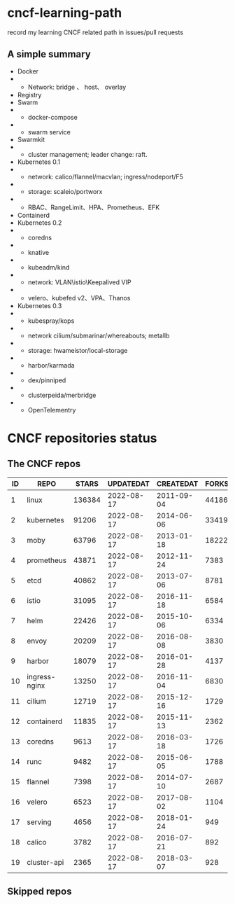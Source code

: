 # cncf-learning-path
record my learning CNCF related path in issues/pull requests

## A simple summary
- Docker
- - Network: bridge 、 host、 overlay
- Registry
- Swarm
- - docker-compose
- - swarm service
- Swarmkit
- - cluster management; leader change: raft.
- Kubernetes 0.1
- - network: calico/flannel/macvlan; ingress/nodeport/F5
- - storage: scaleio/portworx
- - RBAC、RangeLimit、HPA、Prometheus、EFK
- Containerd
- Kubernetes 0.2
- - coredns
- - knative
- - kubeadm/kind
- - network: VLAN\istio\Keepalived VIP
- - velero、kubefed v2、VPA、Thanos
- Kubernetes 0.3
- - kubespray/kops
- - network cilium/submarinar/whereabouts; metallb
- - storage: hwameistor/local-storage
- - harbor/karmada
- - dex/pinniped
- - clusterpeida/merbridge
- - OpenTelementry

# CNCF repositories status
<!--START_SECTION:github_repos-->
## The CNCF repos
| ID |     REPO      | STARS  | UPDATEDAT  | CREATEDAT  | FORKSCOUNT |
|----|---------------|--------|------------|------------|------------|
|  1 | linux         | 136384 | 2022-08-17 | 2011-09-04 |      44186 |
|  2 | kubernetes    |  91206 | 2022-08-17 | 2014-06-06 |      33419 |
|  3 | moby          |  63796 | 2022-08-17 | 2013-01-18 |      18222 |
|  4 | prometheus    |  43871 | 2022-08-17 | 2012-11-24 |       7383 |
|  5 | etcd          |  40862 | 2022-08-17 | 2013-07-06 |       8781 |
|  6 | istio         |  31095 | 2022-08-17 | 2016-11-18 |       6584 |
|  7 | helm          |  22426 | 2022-08-17 | 2015-10-06 |       6334 |
|  8 | envoy         |  20209 | 2022-08-17 | 2016-08-08 |       3830 |
|  9 | harbor        |  18079 | 2022-08-17 | 2016-01-28 |       4137 |
| 10 | ingress-nginx |  13250 | 2022-08-17 | 2016-11-04 |       6830 |
| 11 | cilium        |  12719 | 2022-08-17 | 2015-12-16 |       1729 |
| 12 | containerd    |  11835 | 2022-08-17 | 2015-11-13 |       2362 |
| 13 | coredns       |   9613 | 2022-08-17 | 2016-03-18 |       1726 |
| 14 | runc          |   9482 | 2022-08-17 | 2015-06-05 |       1788 |
| 15 | flannel       |   7398 | 2022-08-17 | 2014-07-10 |       2687 |
| 16 | velero        |   6523 | 2022-08-17 | 2017-08-02 |       1104 |
| 17 | serving       |   4656 | 2022-08-17 | 2018-01-24 |        949 |
| 18 | calico        |   3782 | 2022-08-17 | 2016-07-21 |        892 |
| 19 | cluster-api   |   2365 | 2022-08-17 | 2018-03-07 |        928 |



## Skipped repos
<!--END_SECTION:github_repos-->
